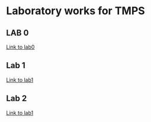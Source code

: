 # Laboratory works for TMPS

## LAB 0

[Link to lab0](https://github.com/Masha003/tmps-labs/tree/main/Lab0)

## Lab 1

[Link to lab1](https://github.com/Masha003/tmps-labs/tree/main/Lab1)

## Lab 2

[Link to lab1](https://github.com/Masha003/tmps-labs/tree/main/Lab2)
